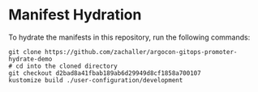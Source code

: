 # Manifest Hydration

To hydrate the manifests in this repository, run the following commands:

```shell
git clone https://github.com/zachaller/argocon-gitops-promoter-hydrate-demo
# cd into the cloned directory
git checkout d2bad8a41fbab189ab6d29949d8cf1858a700107
kustomize build ./user-configuration/development
```
